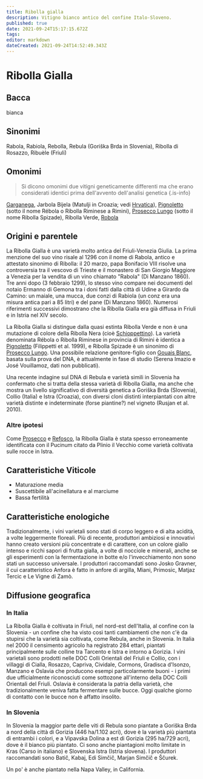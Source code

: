 ```yaml
---
title: Ribolla gialla
description: Vitigno bianco antico del confine Italo-Sloveno.
published: true
date: 2021-09-24T15:17:15.672Z
tags: 
editor: markdown
dateCreated: 2021-09-24T14:52:49.343Z
---
```


# Ribolla Gialla

## Bacca

bianca

## Sinonimi
Rabola, Rabiola, Rebolla, Rebula (Goriška Brda in Slovenia), Ribolla di Rosazzo, Ribuèle (Friuli)

## Omonimi
> Si dicono omonimi due vitigni geneticamente differenti ma che erano considerati identici prima dell'avvento dell'analisi genetica
{.is-info}

[Garganega](/vitigni/Italia/bacca-bianca/garganega), Jarbola Bijela (Matulji in Croazia; vedi [Hrvatica](/vitigni/Slovacchia/bacca-nera/hrvatica)), [Pignoletto](/vitigni/Italia/bacca-bianca/pignoletto) (sotto il nome Rébola o Ribolla Riminese a Rimini), [Prosecco Lungo](/vitigni/Italia/bacca-bianca/prosecco-lungo) (sotto il nome Ribolla Spizade), Ribolla Verde, [Robola](/vitigni/Italia/bacca-bianca/robola)

## Origini e parentele

La Ribolla Gialla è una varietà molto antica del Friuli-Venezia Giulia. La prima menzione del suo vino risale al 1296 con il nome di Rabola, antico e attestato sinonimo di Ribolla: il 20 marzo, papa Bonifacio VIII risolve una controversia tra il vescovo di Trieste e il monastero di San Giorgio Maggiore a Venezia per la vendita di un vino chiamato "Rabola" (Di Manzano 1860). Tre anni dopo (3 febbraio 1299), lo stesso vino compare nei documenti del notaio Ermanno di Gemona tra i doni fatti dalla città di Udine a Girardo da Camino: un maiale, una mucca, due conzi di Rabiola (un conz era una misura antica pari a 85 litri) e del pane (Di Manzano 1860). Numerosi riferimenti successivi dimostrano che la Ribolla Gialla era già diffusa in Friuli e in Istria nel XIV secolo.

La Ribolla Gialla si distingue dalla quasi estinta Ribolla Verde e non è una mutazione di colore della Ribolla Nera (cioè [Schioppettino](/vitigni/Italia/bacca-nera/schioppettino)). La varietà denominata Rébola o Ribolla Riminese in provincia di Rimini è identica a [Pignoletto](/vitigni/Italia/bacca-bianca/pignoletto) (Filippetti et al. 1999), e Ribolla Spizade è un sinonimo di [Prosecco Lungo](/vitigni/Italia/bacca-bianca/prosecco-lungo). Una possibile relazione genitore-figlio con [Gouais Blanc](/vitigni/Francia/bacca-bianca/gouais-blanc), basata sulla prova del DNA, è attualmente in fase di studio (Serena Imazio e José Vouillamoz, dati non pubblicati).

Una recente indagine sul DNA di Rebula e varietà simili in Slovenia ha confermato che si tratta della stessa varietà di Ribolla Gialla, ma anche che mostra un livello significativo di diversità genetica a Goriška Brda (Slovenia), Collio (Italia) e Istra (Croazia), con diversi cloni distinti interpiantati con altre varietà distinte e indeterminate (forse piantine?) nel vigneto (Rusjan et al. 2010).

### Altre ipotesi

Come [Prosecco](/vitigni/Italia/bacca-bianca/prosecco) e [Refosco](/vitigni/Italia/bacca-nera/refosco), la Ribolla Gialla è stata spesso erroneamente identificata con il Pucinum citato da Plinio il Vecchio come varietà coltivata sulle rocce in Istra.

## Caratteristiche Viticole

- Maturazione media
- Suscettibile all'acinellatura e al marciume
- Bassa fertilità

## Caratteristiche enologiche

Tradizionalmente, i vini varietali sono stati di corpo leggero e di alta acidità, a volte leggermente floreali. Più di recente, produttori ambiziosi e innovativi hanno creato versioni più concentrate e di carattere, con un colore giallo intenso e ricchi sapori di frutta gialla, a volte di nocciole e minerali, anche se gli esperimenti con la fermentazione in botte e/o l'invecchiamento non sono stati un successo universale. I produttori raccomandati sono Josko Gravner, il cui caratteristico Anfora è fatto in anfore di argilla, Miani, Primosic, Matjaz Tercic e Le Vigne di Zamò.

## Diffusione geografica

### In Italia

La Ribolla Gialla è coltivata in Friuli, nel nord-est dell'Italia, al confine con la Slovenia - un confine che ha visto così tanti cambiamenti che non c'è da stupirsi che la varietà sia coltivata, come Rebula, anche in Slovenia. In Italia nel 2000 il censimento agricolo ha registrato 284 ettari, piantati principalmente sulle colline tra Tarcento e Istra e intorno a Gorizia. I vini varietali sono prodotti nelle DOC Colli Orientali del Friuli e Collio, con i villaggi di Cialla, Rosazzo, Capriva, Cividale, Cormons, Gradisca d'Isonzo, Manzano e Oslavia che producono esempi particolarmente buoni - i primi due ufficialmente riconosciuti come sottozone all'interno della DOC Colli Orientali del Friuli. Oslavia è considerata la patria della varietà, che tradizionalmente veniva fatta fermentare sulle bucce. Oggi qualche giorno di contatto con le bucce non è affatto insolito.

### In Slovenia

In Slovenia la maggior parte delle viti di Rebula sono piantate a Goriška Brda a nord della città di Gorizia (446 ha/1.102 acri), dove è la varietà più piantata di entrambi i colori, e a Vipavska Dolina a est di Gorizia (295 ha/729 acri), dove è il bianco più piantato. Ci sono anche piantagioni molto limitate in Kras (Carso in italiano) e Slovenska Istra (Istria slovena). I produttori raccomandati sono Batič, Kabaj, Edi Simčič, Marjan Simčič e Ščurek.

Un po' è anche piantato nella Napa Valley, in California.